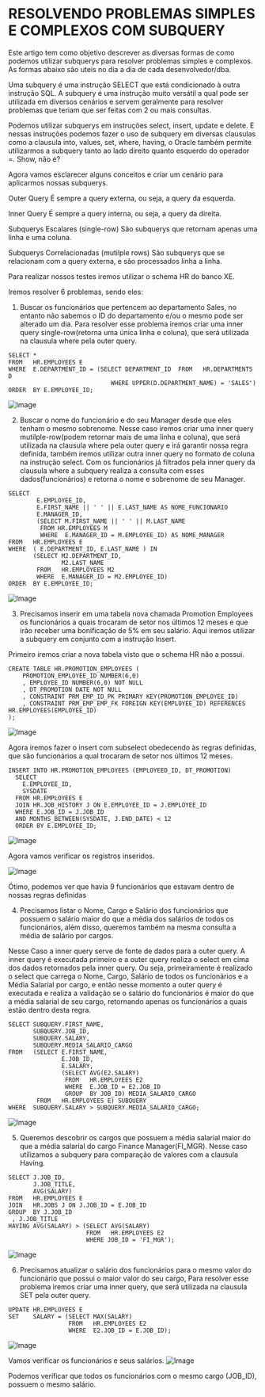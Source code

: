 # RESOLVENDO PROBLEMAS SIMPLES E COMPLEXOS COM SUBQUERY
Este artigo tem como objetivo descrever as diversas formas de como podemos utilizar subquerys para resolver problemas simples e complexos. As formas abaixo são uteis no dia a dia de cada desenvolvedor/dba.


Uma subquery é uma instrução SELECT que está condicionado à outra instrução SQL.
A subquery é uma instrução muito versátil a qual pode ser utilizada em diversos cenários e servem geralmente para resolver problemas que teriam que ser feitas com 2 ou mais consultas.

Podemos utilizar subquerys em instruções select, insert, update e delete. E nessas instruções podemos fazer o uso de subquery em diversas clausulas como a clausula into, values, set, where, having, o Oracle também permite utilizarmos a subquery tanto  ao lado direito quanto esquerdo do operador =. Show, não é?

Agora vamos esclarecer alguns conceitos e criar um cenário para aplicarmos nossas subquerys.

Outer Query 
É sempre a query externa, ou seja, a query da esquerda.

Inner Query 
É sempre a query interna, ou seja, a query da direita.

Subquerys Escalares (single-row)
São subquerys que retornam apenas uma linha e uma coluna.

Subquerys Correlacionadas (mutilple rows)
São subquerys que se relacionam com a query externa, e são processados linha a linha.

Para realizar nossos testes iremos utilizar o schema HR do banco XE.

Iremos resolver 6 problemas, sendo eles:
1)	Buscar os funcionários que pertencem ao departamento Sales, no entanto não sabemos o ID do departamento e/ou o mesmo pode ser alterado um dia.
Para resolver esse problema iremos criar uma inner query single-row(retorna uma única linha e coluna), que será utilizada na clausula where pela outer query.
```
SELECT * 
FROM   HR.EMPLOYEES E 
WHERE  E.DEPARTMENT_ID = (SELECT DEPARTMENT_ID  FROM   HR.DEPARTMENTS D 
                             WHERE UPPER(D.DEPARTMENT_NAME) = 'SALES') 
ORDER  BY E.EMPLOYEE_ID;
```

![Image](https://bn1301files.storage.live.com/y4p-Svy8hgENZ0qB5HyWeRUtupZDA_swBuV38-Y7hPSYrMM_5nK0Hq9cwQLD1BTfw8DD5ALst-jmILSzVEUOvBYk-p0HvVLjWAKlv0XxVf0cMZH-8fj_QqQjl9U15XsoroejkiDUwrbMQz97cEHJO-2sCNyo6Z1_47uRtiUvCrhhI8nG2mfkQszgO3JLspQ-Nw9/1.png?psid=1&width=1176&height=613)


2. Buscar o nome do funcionário e do seu Manager desde que eles tenham o mesmo sobrenome.
Nesse caso iremos criar uma inner query mutilple-row(podem retornar mais de uma linha e coluna), que será utilizada na clausula where pela outer query e irá garantir nossa regra definida, também iremos utilizar outra inner query no formato de coluna na instrução select.
Com os funcionários já filtrados pela inner query da clausula where a subquery realiza a consulta com esses dados(funcionários) e retorna o nome e sobrenome de seu Manager.

```
SELECT 
        E.EMPLOYEE_ID,
        E.FIRST_NAME || ' ' || E.LAST_NAME AS NOME_FUNCIONARIO
        E.MANAGER_ID,
        (SELECT M.FIRST_NAME || ' ' || M.LAST_NAME 
         FROM HR.EMPLOYEES M 
         WHERE  E.MANAGER_ID = M.EMPLOYEE_ID) AS NOME_MANAGER
FROM   HR.EMPLOYEES E 
WHERE  ( E.DEPARTMENT_ID, E.LAST_NAME ) IN 
       (SELECT M2.DEPARTMENT_ID, 
               M2.LAST_NAME 
        FROM   HR.EMPLOYEES M2 
        WHERE  E.MANAGER_ID = M2.EMPLOYEE_ID) 
ORDER  BY E.EMPLOYEE_ID;
```

![Image](https://bn1301files.storage.live.com/y4pKzwikNPJvoCYGiCOdtj_bL1KZM9hZt6aP7HyFXM_Ua06zeqgAaQE7qQETdPyZVHDBYVfeDSlqgzVTeM66LJb1JuQfh5QOBrn1m6-fNj7CcntQjHviCpp7mBBlfnXQTvGpBP5E8H_LavHOPvdJ_QDCDfeMilpN6iR7KsaIHDrMhl3AnuXf1sziFeA7g61LjshtXrjOcKQtDnZ7wj5p72lxv1txWFKc3QrC9BjsBEretg/2.png?psid=1&width=1231&height=613)


3) Precisamos inserir em uma tabela nova chamada Promotion Employees os funcionários a quais trocaram de setor nos últimos 12 meses e que irão receber uma bonificação de 5% em seu salário. Aqui iremos utilizar a subquery em conjunto com a instrução Insert.

Primeiro iremos criar a nova tabela visto que o schema HR não a possui.
```
CREATE TABLE HR.PROMOTION_EMPLOYEES (
	PROMOTION_EMPLOYEE_ID NUMBER(6,0)
	, EMPLOYEE_ID NUMBER(6,0) NOT NULL
	, DT_PROMOTION DATE NOT NULL
	, CONSTRAINT PRM_EMP_ID_PK PRIMARY KEY(PROMOTION_EMPLOYEE_ID)
	, CONSTRAINT PRM_EMP_EMP_FK FOREIGN KEY(EMPLOYEE_ID) REFERENCES HR.EMPLOYEES(EMPLOYEE_ID)
);
```

![Image](https://bn1301files.storage.live.com/y4pbJnnvipKhrVI0DoFwwaa9OgN0tHGXIaRDQXK18kc_JwfsJ4BJI5leeAnb3Eco2YlgIYz9qGJHqRX05CVUODYK7Xcyh05mioXC585RfIAwd9UX5Yi9dmA2bqGFtCHeku3lk-NlDQeZZr_ZAI1Bmwfr9PLGExCm3tshu-QqVrJQqWo3w0mobeQyTlm1kvB6YW3w023BENrVXinJgjwml-I-jpDJKL2XvFLU716VxnCaS0/3.png?psid=1&width=1183&height=613)


Agora iremos fazer o insert com subselect obedecendo às regras definidas, que são funcionários a qual trocaram de setor nos últimos 12 meses.
```
INSERT INTO HR.PROMOTION_EMPLOYEES (EMPLOYEED_ID, DT_PROMOTION)
  SELECT
    E.EMPLOYEE_ID,
    SYSDATE
  FROM HR.EMPLOYEES E
  JOIN HR.JOB_HISTORY J ON E.EMPLOYEE_ID = J.EMPLOYEE_ID
  WHERE E.JOB_ID = J.JOB_ID
  AND MONTHS_BETWEEN(SYSDATE, J.END_DATE) < 12
  ORDER BY E.EMPLOYEE_ID;
```
![Image](https://bn1301files.storage.live.com/y4peMM08kak6VkoSQ8EuavTGhlPfbFkR_JhjjLl1BKsg18JPE4X4aj1Tad2CVwGINUofSuWUwwquIWnWpJJdmF-vkiRqJDfwm1ffV5LATSxpX234BqqZ-HcTr251Hec_TlbhMTSpJjpdxw1b7oT08k1MsUkKRHWiEkDDuFUJxUJ__73MO6RNzZn4Q-LLqDX1IGT2_MFS71aAyTPlFlQX14R65X4oHOO-XjzmD1JjR1yWyk/3-3.png?psid=1&width=1185&height=613)

Agora vamos verificar os registros inseridos.

![Image](https://bn1301files.storage.live.com/y4p8xAYOGCRAWBcthUkX7Ry3sA2c6sxI9uHFeusgXwJMd6Rr6Ssk-k1gDMxPKWgQgpd1mEV9qniZ7BwNf9GXEk1ySA3RIa3llbiUv6CaBx128-WcrkEdYJRgKvIx4ZBdzNFLp4gngW8aQ4QQsenupl6XTNDeDCNqcKrxS4WvR9LNLkrGQsllc3M5wXNeTtSbDY88fDWOjd6kFiQjbri0Hy8TR5N1cC7lRLXqA1kCXkUgso/3-4.png?psid=1&width=1187&height=613)


Ótimo, podemos ver que havia 9 funcionários que estavam dentro de nossas regras definidas


4)	Precisamos listar o Nome, Cargo e Salário dos funcionários que possuem o salário maior do que a média dos salários de todos os funcionários, além disso, queremos também na mesma consulta a média de salário por cargos.

Nesse Caso a inner query serve de fonte de dados para a outer query. A inner query é executada primeiro e a outer query realiza o select em cima dos dados retornados pela inner query. Ou seja, primeiramente é realizado o select que carrega o Nome, Cargo, Salário de todos os funcionários e a Média Salarial por cargo, e então nesse momento a outer query é executada e realiza a validação se o salário do funcionários é maior do que a média salarial de seu cargo, retornando apenas os funcionários a quais estão dentro desta regra.
 
```
SELECT SUBQUERY.FIRST_NAME, 
       SUBQUERY.JOB_ID, 
       SUBQUERY.SALARY, 
       SUBQUERY.MEDIA_SALARIO_CARGO
FROM   (SELECT E.FIRST_NAME,
               E.JOB_ID,
               E.SALARY,
               (SELECT AVG(E2.SALARY) 
                FROM   HR.EMPLOYEES E2 
                WHERE  E.JOB_ID = E2.JOB_ID 
                GROUP  BY JOB_ID) MEDIA_SALARIO_CARGO 
        FROM   HR.EMPLOYEES E) SUBQUERY 
WHERE  SUBQUERY.SALARY > SUBQUERY.MEDIA_SALARIO_CARGO; 
```

![Image](https://bn1301files.storage.live.com/y4p06CXHQPGZyZyoQNKLJ3XpiVsfFxKvu0UkaaAatq6_TXFyOp6gcpxUK3X4hBfTo4P9b2YwajxzlWXseh5sw_sGLs163ZIrjBby8dzXbYDJjhD96cw1QSR_iR1DkXNB9HuW7m_TzqUFe6adQ5fB4T1_MpX50df48umaLnFykrnjNEMiYnCnZm63RMGUb-bm_rBJ1poVfLHfZF09Daeo0O39RbqbtClbqgaFe9iDboqafk/4.png?psid=1&width=1190&height=613)


5)	Queremos descobrir os cargos que possuem a média salarial maior do que a média salarial do cargo Finance Manager(FI_MGR). Nesse caso utilizamos a subquery para comparação de valores com a clausula Having.
```
SELECT J.JOB_ID, 
       J.JOB_TITLE,
       AVG(SALARY) 
FROM   HR.EMPLOYEES E 
JOIN   HR.JOBS J ON J.JOB_ID = E.JOB_ID
GROUP  BY J.JOB_ID 
 , J.JOB_TITLE
HAVING AVG(SALARY) > (SELECT AVG(SALARY) 
                      FROM   HR.EMPLOYEES E2
                      WHERE JOB_ID = 'FI_MGR');
```

![Image](https://bn1301files.storage.live.com/y4p7dHC7PGpvgErIYL48Jc00hejBxCCgCqIPzJvDRXTKe_9EFf3YhWGY02yomUeXDu4YmCTQwxfcEfRidQePNbn7ctfhURhFTfTziuSxF4TFOYV6zP93IpAueo4LJJxMlfxeO7gTek5ooCJl4R4E8q2gUB5rTf4iJq7-R4Bj041M1Bu0lcfHFWG2TicWdgoBdUMeg84IvH-hv8eiAZb_X7DANVRkZqPidrxtwRCQSrP4vs/5.png?psid=1&width=1229&height=613)


6)	Precisamos atualizar o salário dos funcionários para o mesmo valor do funcionário que possui o maior valor do seu cargo, Para resolver esse problema iremos criar uma inner query, que será utilizada na clausula SET pela outer query.
```
UPDATE HR.EMPLOYEES E 
SET    SALARY = (SELECT MAX(SALARY) 
                 FROM   HR.EMPLOYEES E2 
                 WHERE  E2.JOB_ID = E.JOB_ID);
```                 

![Image](https://bn1301files.storage.live.com/y4pzjEUD-Hblc7BJQy0QXy2UTwElKIspMrS3lxnlDSBXlnZSYh2wpKYiJsmBTbLiAldZCmo7ekP3OrpyFaReWmkWS6NdySN7PMhBq7obhgRy_09DPDWxWEWjk2bzZX_q9LI08Y2Mgapozeppm03oCrqWHlC_pQNgZh7B9glDLSkYh7LWHyyZ8zfG9pjcBuCs_GirP_4lca8Bg464SqW2IYg_Hi6XIHSvJFE_oRDoSA9ZLE/6.png?psid=1&width=1227&height=613)


Vamos verificar os funcionários e seus salários.
![Image](https://bn1301files.storage.live.com/y4peTfcMV7vjv5KiicTMCCHUVQxwdWdMYqaZq_vhlG-5B_JjqaZKYLfRk-rcQNfiBE_zVHO9rPoyNH99Wntx9FVgCmfxZOOwQCHAAVJjbGgfHboK7R16lybqXBuROJJztHC5aaJdJNyCVaE3Fzgd47sKiFDz_gfubxwJca3COfGRXuU4QUT_C-hWgRWjPtHfn4djmuK0txYSNrYudkdTXJ9UIF8LLgyfEduQMLwmZ8Vbeg/6-2.png?psid=1&width=1235&height=613)


Podemos verificar que todos os funcionários com o mesmo cargo (JOB_ID), possuem o mesmo salário.
